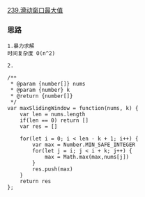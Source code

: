 [239.滑动窗口最大值](https://leetcode-cn.com/problems/sliding-window-maximum/)
### 思路
```
1.暴力求解
时间复杂度 O(n^2)

2.

```
```
/**
 * @param {number[]} nums
 * @param {number} k
 * @return {number[]}
 */
var maxSlidingWindow = function(nums, k) {
    var len = nums.length
    if(len == 0) return []
    var res = []

    for(let i = 0; i < len - k + 1; i++) {
        var max = Number.MIN_SAFE_INTEGER
        for(let j = i; j < i + k; j++) {
            max = Math.max(max,nums[j])
        }
        res.push(max)
    }
    return res
};
```
